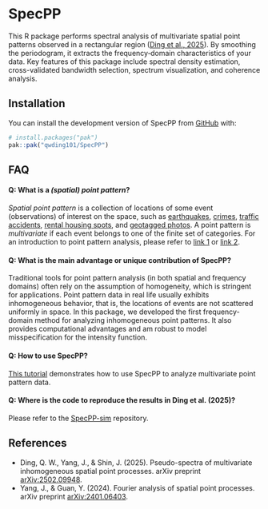 
<!-- README.md is generated from README.Rmd. Please edit that file -->

# SpecPP

<!-- badges: start -->
<!-- badges: end -->

This R package performs spectral analysis of multivariate spatial point
patterns observed in a rectangular region ([Ding et al.,
2025](https://arxiv.org/abs/2502.09948)). By smoothing the periodogram,
it extracts the frequency‐domain characteristics of your data. Key
features of this package include spectral density estimation,
cross-validated bandwidth selection, spectrum visualization, and
coherence analysis.

## Installation

You can install the development version of SpecPP from
[GitHub](https://github.com/) with:

``` r
# install.packages("pak")
pak::pak("qwding101/SpecPP")
```

## FAQ

#### **Q:** What is a *(spatial) point pattern*?

*Spatial point pattern* is a collection of locations of some event
(observations) of interest on the space, such as
[earthquakes](https://earthquake.usgs.gov/earthquakes/map/?extent=-89.1006,-517.5&extent=89.1006,66.09375&range=month&magnitude=4.5&baseLayer=terrain&settings=true),
[crimes](https://www.crimemapping.com/map/agency/98), [traffic
accidents](http://www2.wagmap.jp/jikomap/APIDetail/Gate?API=1&linkid=7ca308ba-e675-436a-a50c-320662f5ff78&mid=1),
[rental housing spots](https://www.homes.co.jp/chintai/tokyo/map/), and
[geotagged
photos](https://www.kaggle.com/datasets/ifeanyichukwunwobodo/tokyo-geotagged-flickr-images).
A point pattern is *multivariate* if each event belongs to one of the
finite set of categories. For an introduction to point pattern analysis,
please refer to [link
1](https://documentation.sas.com/doc/en/pgmsascdc/v_063/statug/statug_spp_overview02.htm)
or [link
2](https://geographicdata.science/book/notebooks/08_point_pattern_analysis.html).

#### **Q:** What is the main advantage or unique contribution of SpecPP?

Traditional tools for point pattern analysis (in both spatial and
frequency domains) often rely on the assumption of homogeneity, which is
stringent for applications. Point pattern data in real life usually
exhibits inhomogeneous behavior, that is, the locations of events are
not scattered uniformly in space. In this package, we developed the
first frequency-domain method for analyzing inhomogeneous point
patterns. It also provides computational advantages and am robust to
model misspecification for the intensity function.

#### **Q:** How to use SpecPP?

[This
tutorial](https://qwding101.github.io/SpecPP/articles/lansing.html)
demonstrates how to use SpecPP to analyze multivariate point pattern
data.

#### **Q:** Where is the code to reproduce the results in Ding et al. (2025)?

Please refer to the
[SpecPP-sim](https://github.com/qwding101/SpecPP-sim) repository.

## References

- Ding, Q. W., Yang, J., & Shin, J. (2025). Pseudo-spectra of
  multivariate inhomogeneous spatial point processes. arXiv preprint
  [arXiv:2502.09948](https://arxiv.org/abs/2502.09948).
- Yang, J., & Guan, Y. (2024). Fourier analysis of spatial point
  processes. arXiv preprint
  [arXiv:2401.06403](https://arxiv.org/abs/2401.06403).

<!-- You'll still need to render `README.Rmd` regularly, to keep `README.md` up-to-date. `devtools::build_readme()` is handy for this. In that case, don't forget to commit and push the resulting figure files, so they display on GitHub and CRAN. -->
